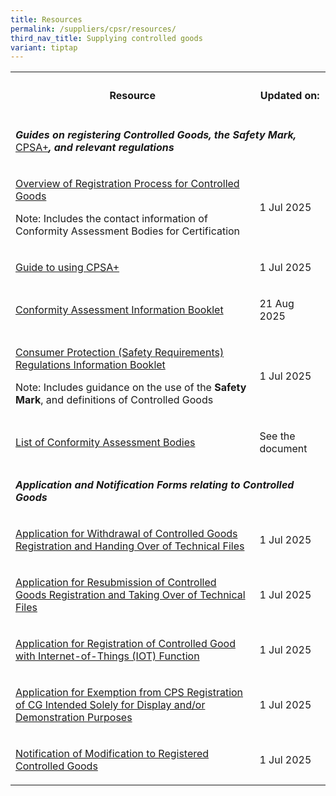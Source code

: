 ```yaml
---
title: Resources
permalink: /suppliers/cpsr/resources/
third_nav_title: Supplying controlled goods
variant: tiptap
---
```

<table style="minWidth: 50px">
<colgroup>
<col>
<col>
</colgroup>
<tbody>
<tr>
<th rowspan="1" colspan="1">
<h4>Resource</h4>
</th>
<th rowspan="1" colspan="1">
<h4>Updated on:</h4>
</th>
</tr>
<tr>
<td rowspan="1" colspan="2">
<p><strong><em>Guides on registering Controlled Goods, the Safety Mark, </em></strong>
<a href="https://www.cpsaplus.gov.sg/HomePage/" rel="noopener nofollow" target="_blank">CPSA+</a><strong><em>, and relevant regulations</em></strong>
</p>
</td>
</tr>
<tr>
<td rowspan="1" colspan="1">
<p><a href="/files/overview-cps-registration.pdf" rel="noopener noreferrer nofollow" target="_blank">Overview of Registration Process for Controlled Goods</a>
</p>
<p>Note: Includes the contact information of Conformity Assessment Bodies
for Certification</p>
</td>
<td rowspan="1" colspan="1">
<p>1 Jul 2025</p>
</td>
</tr>
<tr>
<td rowspan="1" colspan="1">
<p><a href="/files/guide-to-sdoc-application-and-renewal.pdf" rel="noopener noreferrer nofollow" target="_blank">Guide to using CPSA+</a>
</p>
</td>
<td rowspan="1" colspan="1">
<p>1 Jul 2025</p>
</td>
</tr>
<tr>
<td rowspan="1" colspan="1">
<p><a href="/files/cab-info-booklet.pdf" rel="noopener noreferrer nofollow" target="_blank">Conformity Assessment Information Booklet</a>
</p>
</td>
<td rowspan="1" colspan="1">
<p>21 Aug 2025</p>
</td>
</tr>
<tr>
<td rowspan="1" colspan="1">
<p><a href="/files/cps-info-booklet.pdf" rel="noopener noreferrer nofollow" target="_blank">Consumer Protection (Safety Requirements) Regulations Information Booklet</a>
</p>
<p>Note: Includes guidance on the use of the <strong>Safety Mark</strong>,
and definitions of Controlled Goods</p>
</td>
<td rowspan="1" colspan="1">
<p>1 Jul 2025</p>
</td>
</tr>
<tr>
<td rowspan="1" colspan="1">
<p><a href="https://www.go.gov.sg/list-of-cps-cab" rel="noopener noreferrer nofollow" target="_blank">List of Conformity Assessment Bodies</a>
</p>
</td>
<td rowspan="1" colspan="1">
<p>See the document</p>
</td>
</tr>
<tr>
<td rowspan="1" colspan="2">
<p></p>
<p><strong><em>Application and Notification Forms relating to Controlled Goods</em></strong>
</p>
</td>
</tr>
<tr>
<td rowspan="1" colspan="1">
<p><a href="/files/coc-11a-transfer-of-coc.pdf" rel="noopener noreferrer nofollow" target="_blank">Application for Withdrawal of Controlled Goods Registration and Handing Over of Technical Files</a>
</p>
</td>
<td rowspan="1" colspan="1">
<p>1 Jul 2025</p>
</td>
</tr>
<tr>
<td rowspan="1" colspan="1">
<p><a href="/files/coc-11b-transfer-of-coc.pdf" rel="noopener noreferrer nofollow" target="_blank">Application for Resubmission of Controlled Goods Registration and Taking Over of Technical Files</a>
</p>
</td>
<td rowspan="1" colspan="1">
<p>1 Jul 2025</p>
</td>
</tr>
<tr>
<td rowspan="1" colspan="1">
<p><a href="/files/rs04-application-for-registration-of-controlled-good-with-iot-function.pdf" rel="noopener noreferrer nofollow" target="_blank">Application for Registration of Controlled Good with Internet-of-Things (IOT) Function</a>
</p>
</td>
<td rowspan="1" colspan="1">
<p>1 Jul 2025</p>
</td>
</tr>
<tr>
<td rowspan="1" colspan="1">
<p><a href="/files/rs05-application-for-exemption-from-cps-registration.pdf" rel="noopener noreferrer nofollow" target="_blank">Application for Exemption from CPS Registration of CG Intended Solely for Display and/or Demonstration Purposes</a>
</p>
</td>
<td rowspan="1" colspan="1">
<p>1 Jul 2025</p>
</td>
</tr>
<tr>
<td rowspan="1" colspan="1">
<p><a href="/files/notification-of-modification-to-registered-controlled-goods.pdf" rel="noopener noreferrer nofollow" target="_blank">Notification of Modification to Registered Controlled Goods</a>
</p>
</td>
<td rowspan="1" colspan="1">
<p>1 Jul 2025</p>
</td>
</tr>
</tbody>
</table>
<p></p>